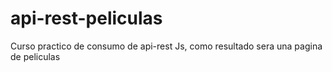 # api-rest-peliculas
Curso practico de consumo de api-rest Js, como resultado sera una pagina de peliculas
